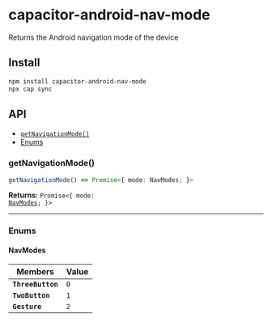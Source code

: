 # capacitor-android-nav-mode

Returns the Android navigation mode of the device

## Install

```bash
npm install capacitor-android-nav-mode
npx cap sync
```

## API

<docgen-index>

* [`getNavigationMode()`](#getnavigationmode)
* [Enums](#enums)

</docgen-index>

<docgen-api>
<!--Update the source file JSDoc comments and rerun docgen to update the docs below-->

### getNavigationMode()

```typescript
getNavigationMode() => Promise<{ mode: NavModes; }>
```

**Returns:** <code>Promise&lt;{ mode: <a href="#navmodes">NavModes</a>; }&gt;</code>

--------------------


### Enums


#### NavModes

| Members           | Value          |
| ----------------- | -------------- |
| **`ThreeButton`** | <code>0</code> |
| **`TwoButton`**   | <code>1</code> |
| **`Gesture`**     | <code>2</code> |

</docgen-api>

